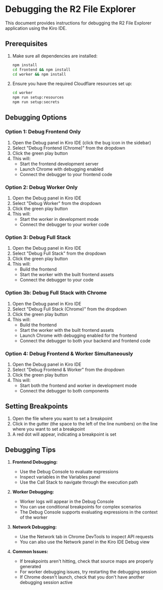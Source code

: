 # Debugging the R2 File Explorer

This document provides instructions for debugging the R2 File Explorer application using the Kiro IDE.

## Prerequisites

1. Make sure all dependencies are installed:
   ```bash
   npm install
   cd frontend && npm install
   cd worker && npm install
   ```

2. Ensure you have the required Cloudflare resources set up:
   ```bash
   cd worker
   npm run setup:resources
   npm run setup:secrets
   ```

## Debugging Options

### Option 1: Debug Frontend Only

1. Open the Debug panel in Kiro IDE (click the bug icon in the sidebar)
2. Select "Debug Frontend (Chrome)" from the dropdown
3. Click the green play button
4. This will:
   - Start the frontend development server
   - Launch Chrome with debugging enabled
   - Connect the debugger to your frontend code

### Option 2: Debug Worker Only

1. Open the Debug panel in Kiro IDE
2. Select "Debug Worker" from the dropdown
3. Click the green play button
4. This will:
   - Start the worker in development mode
   - Connect the debugger to your worker code

### Option 3: Debug Full Stack

1. Open the Debug panel in Kiro IDE
2. Select "Debug Full Stack" from the dropdown
3. Click the green play button
4. This will:
   - Build the frontend
   - Start the worker with the built frontend assets
   - Connect the debugger to your code

### Option 3b: Debug Full Stack with Chrome

1. Open the Debug panel in Kiro IDE
2. Select "Debug Full Stack (Chrome)" from the dropdown
3. Click the green play button
4. This will:
   - Build the frontend
   - Start the worker with the built frontend assets
   - Launch Chrome with debugging enabled for the frontend
   - Connect the debugger to both your backend and frontend code

### Option 4: Debug Frontend & Worker Simultaneously

1. Open the Debug panel in Kiro IDE
2. Select "Debug Frontend & Worker" from the dropdown
3. Click the green play button
4. This will:
   - Start both the frontend and worker in development mode
   - Connect the debugger to both components

## Setting Breakpoints

1. Open the file where you want to set a breakpoint
2. Click in the gutter (the space to the left of the line numbers) on the line where you want to set a breakpoint
3. A red dot will appear, indicating a breakpoint is set

## Debugging Tips

1. **Frontend Debugging:**
   - Use the Debug Console to evaluate expressions
   - Inspect variables in the Variables panel
   - Use the Call Stack to navigate through the execution path

2. **Worker Debugging:**
   - Worker logs will appear in the Debug Console
   - You can use conditional breakpoints for complex scenarios
   - The Debug Console supports evaluating expressions in the context of the worker

3. **Network Debugging:**
   - Use the Network tab in Chrome DevTools to inspect API requests
   - You can also use the Network panel in the Kiro IDE Debug view

4. **Common Issues:**
   - If breakpoints aren't hitting, check that source maps are properly generated
   - For worker debugging issues, try restarting the debugging session
   - If Chrome doesn't launch, check that you don't have another debugging session active